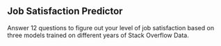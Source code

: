 ## Job Satisfaction Predictor

Answer 12 questions to figure out your level of job satisfaction based on three models trained on different years of Stack Overflow Data.
